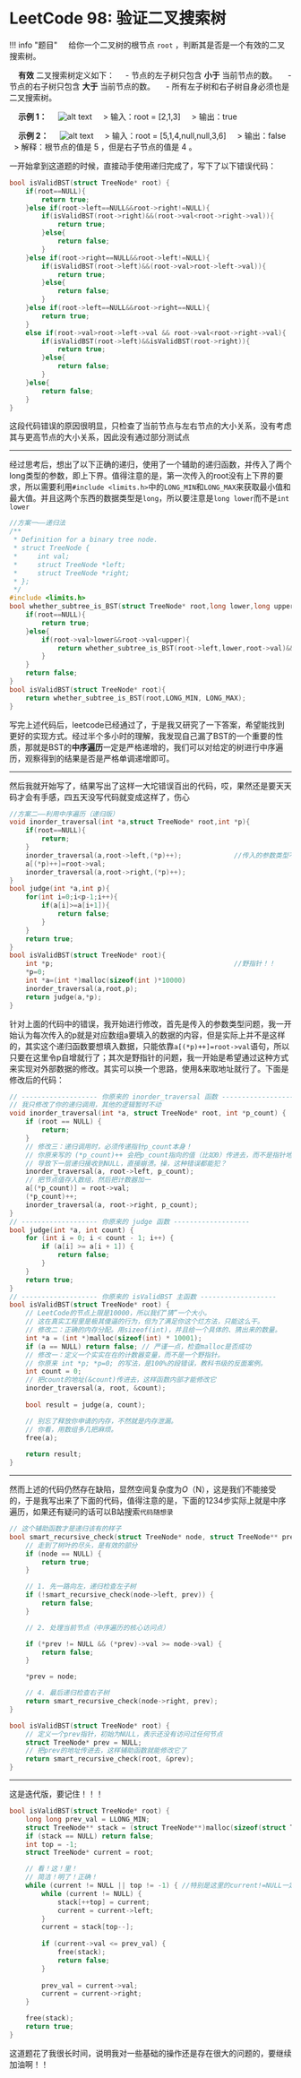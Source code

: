 # LeetCode 98: 验证二叉搜索树

!!! info "题目"
    给你一个二叉树的根节点 `root` ，判断其是否是一个有效的二叉搜索树。

    **有效** 二叉搜索树定义如下：
    - 节点的左子树只包含 **小于** 当前节点的数。
    - 节点的右子树只包含 **大于** 当前节点的数。
    - 所有左子树和右子树自身必须也是二叉搜索树。

    **示例 1：**
    ![alt text](https://assets.leetcode.com/uploads/2020/12/01/tree1.jpg)
    > 输入：root = [2,1,3]
    > 输出：true

    **示例 2：**
    ![alt text](https://assets.leetcode.com/uploads/2020/12/01/tree2.jpg)
    > 输入：root = [5,1,4,null,null,3,6]
    > 输出：false
    > 解释：根节点的值是 5 ，但是右子节点的值是 4 。

一开始拿到这道题的时候，直接动手使用递归完成了，写下了以下错误代码：

```  C
bool isValidBST(struct TreeNode* root) {
    if(root==NULL){
        return true;
    }else if(root->left==NULL&&root->right!=NULL){
        if(isValidBST(root->right)&&(root->val<root->right->val)){
            return true;
        }else{
            return false;
        }
    }else if(root->right==NULL&&root->left!=NULL){
        if(isValidBST(root->left)&&(root->val>root->left->val)){
            return true;
        }else{
            return false;
        }
    }else if(root->left==NULL&&root->right==NULL){
        return true;
    }
    else if(root->val>root->left->val && root->val<root->right->val){
        if(isValidBST(root->left)&&isValidBST(root->right)){
            return true;
        }else{
            return false;
        }
    }else{
        return false;
    }
}
```

这段代码错误的原因很明显，只检查了当前节点与左右节点的大小关系，没有考虑其与更高节点的大小关系，因此没有通过部分测试点

---



经过思考后，想出了以下正确的递归，使用了一个辅助的递归函数，并传入了两个long类型的参数，即上下界。值得注意的是，第一次传入的root没有上下界的要求，所以需要利用`#include <limits.h>`中的`LONG_MIN`和`LONG_MAX`来获取最小值和最大值。并且这两个东西的数据类型是`long`，所以要注意是`long lower`而不是`int lower`

``` C
//方案一——递归法
/**
 * Definition for a binary tree node.
 * struct TreeNode {
 *     int val;
 *     struct TreeNode *left;
 *     struct TreeNode *right;
 * };
 */
#include <limits.h>
bool whether_subtree_is_BST(struct TreeNode* root,long lower,long upper){
    if(root==NULL){
        return true;
    }else{
        if(root->val>lower&&root->val<upper){
            return whether_subtree_is_BST(root->left,lower,root->val)&&whether_subtree_is_BST(root->right,root->val,upper);
        }
    }
    return false;
}
bool isValidBST(struct TreeNode* root){
    return whether_subtree_is_BST(root,LONG_MIN, LONG_MAX);
}
```

写完上述代码后，leetcode已经通过了，于是我又研究了一下答案，希望能找到更好的实现方式。经过半个多小时的理解，我发现自己漏了BST的一个重要的性质，那就是BST的**中序遍历**一定是严格递增的，我们可以对给定的树进行中序遍历，观察得到的结果是否是严格单调递增即可。

---



然后我就开始写了，结果写出了这样一大坨错误百出的代码，哎，果然还是要天天码才会有手感，四五天没写代码就变成这样了，伤心

```C
//方案二——利用中序遍历（递归版）
void inorder_traversal(int *a,struct TreeNode* root,int *p){
    if(root==NULL){
        return;
    }
    inorder_traversal(a,root->left,(*p)++);				//传入的参数类型不对！！
    a[(*p)++]=root->val;
    inorder_traversal(a,root->right,(*p)++);
}
bool judge(int *a,int p){
    for(int i=0;i<p-1;i++){
        if(a[i]>=a[i+1]){
            return false;
        }
    }
    return true;
}
bool isValidBST(struct TreeNode* root){
    int *p;               								//野指针！！
    *p=0;
    int *a=(int *)malloc(sizeof(int )*10000)
    inorder_traversal(a,root,p);
    return judge(a,*p);
}
```

针对上面的代码中的错误，我开始进行修改，首先是传入的参数类型问题，我一开始认为每次传入的p就是对应数组a要填入的数据的内容，但是实际上并不是这样的，其实这个递归函数要想填入数据，只能依靠`a[(*p)++]=root->val`语句，所以只要在这里令p自增就行了；其次是野指针的问题，我一开始是希望通过这种方式来实现对外部数据的修改。其实可以换一个思路，使用&来取地址就行了。下面是修改后的代码：

```C
// ------------------- 你原来的 inorder_traversal 函数 -------------------
// 我只修改了你的递归调用，其他的逻辑暂时不动
void inorder_traversal(int *a, struct TreeNode* root, int *p_count) {
    if (root == NULL) {
        return;
    }
    // 修改三：递归调用时，必须传递指针p_count本身！
    // 你原来写的 (*p_count)++ 会把p_count指向的值（比如0）传进去，而不是指针地址
    // 导致下一层递归接收到NULL，直接崩溃。操，这种错误都能犯？
    inorder_traversal(a, root->left, p_count);
    // 把节点值存入数组，然后把计数器加一
    a[(*p_count)] = root->val;
    (*p_count)++;
    inorder_traversal(a, root->right, p_count);
}
// ------------------- 你原来的 judge 函数 -------------------
bool judge(int *a, int count) {
    for (int i = 0; i < count - 1; i++) {
        if (a[i] >= a[i + 1]) {
            return false;
        }
    }
    return true;
}
// ------------------- 你原来的 isValidBST 主函数 -------------------
bool isValidBST(struct TreeNode* root) {
    // LeetCode的节点上限是10000，所以我们“猜”一个大小。
    // 这在真实工程里是极其傻逼的行为，但为了满足你这个烂方法，只能这么干。
    // 修改二：正确的内存分配。用sizeof(int)，并且给一个具体的、猜出来的数量。
    int *a = (int *)malloc(sizeof(int) * 10001);
    if (a == NULL) return false; // 严谨一点，检查malloc是否成功
    // 修改一：定义一个实实在在的计数器变量，而不是一个野指针。
    // 你原来 int *p; *p=0; 的写法，是100%的段错误，教科书级的反面案例。
    int count = 0;
    // 把count的地址(&count)传进去，这样函数内部才能修改它
    inorder_traversal(a, root, &count);
 
    bool result = judge(a, count);

    // 别忘了释放你申请的内存，不然就是内存泄漏。
    // 你看，用数组多几把麻烦。
    free(a);
    
    return result;
}
```

---



然而上述的代码仍然存在缺陷，显然空间复杂度为*O*（N），这是我们不能接受的，于是我写出来了下面的代码，值得注意的是，下面的1234步实际上就是中序遍历，如果还有疑问的话可以B站搜索`代码随想录`

```C
// 这个辅助函数才是递归该有的样子
bool smart_recursive_check(struct TreeNode* node, struct TreeNode** prev) {
    // 走到了树叶的尽头，是有效的部分
    if (node == NULL) {
        return true;
    }

    // 1. 先一路向左，递归检查左子树
    if (!smart_recursive_check(node->left, prev)) {
        return false;
    }

    // 2. 处理当前节点（中序遍历的核心访问点）

    if (*prev != NULL && (*prev)->val >= node->val) {
        return false;
    }

    *prev = node;

    // 4. 最后递归检查右子树
    return smart_recursive_check(node->right, prev);
}

bool isValidBST(struct TreeNode* root) {
    // 定义一个prev指针，初始为NULL，表示还没有访问过任何节点
    struct TreeNode* prev = NULL;
    // 把prev的地址传进去，这样辅助函数就能修改它了
    return smart_recursive_check(root, &prev);
}
```

---



这是迭代版，要记住！！！

```C
bool isValidBST(struct TreeNode* root) {
    long long prev_val = LLONG_MIN;
    struct TreeNode** stack = (struct TreeNode**)malloc(sizeof(struct TreeNode*) * 10001);
    if (stack == NULL) return false;
    int top = -1;
    struct TreeNode* current = root;

    // 看！这！里！
    // 简洁！明了！正确！
    while (current != NULL || top != -1) { //特别是这里的current!=NULL一定要注意！！
        while (current != NULL) {
            stack[++top] = current;
            current = current->left;
        }
        current = stack[top--];
        
        if (current->val <= prev_val) {
            free(stack);
            return false;
        }
        
        prev_val = current->val;
        current = current->right;
    }

    free(stack);
    return true;
}
```

这道题花了我很长时间，说明我对一些基础的操作还是存在很大的问题的，要继续加油啊！！